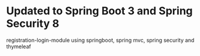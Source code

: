 # Updated to Spring Boot 3 and Spring Security 8
registration-login-module using springboot, spring mvc, spring security and thymeleaf


